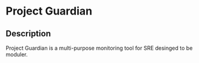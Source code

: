 # Project Guardian
## Description 
Project Guardian is a multi-purpose monitoring tool for SRE desinged to be moduler.
